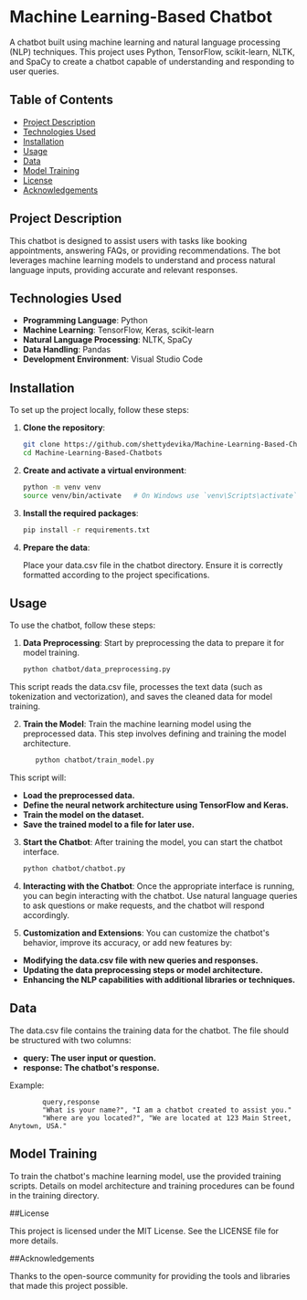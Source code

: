 # Machine Learning-Based Chatbot

A chatbot built using machine learning and natural language processing (NLP) techniques. This project uses Python, TensorFlow, scikit-learn, NLTK, and SpaCy to create a chatbot capable of understanding and responding to user queries.

## Table of Contents

- [Project Description](#project-description)
- [Technologies Used](#technologies-used)
- [Installation](#installation)
- [Usage](#usage)
- [Data](#data)
- [Model Training](#model-training)
- [License](#license)
- [Acknowledgements](#acknowledgements)

## Project Description

This chatbot is designed to assist users with tasks like booking appointments, answering FAQs, or providing recommendations. The bot leverages machine learning models to understand and process natural language inputs, providing accurate and relevant responses.

## Technologies Used

- **Programming Language**: Python
- **Machine Learning**: TensorFlow, Keras, scikit-learn
- **Natural Language Processing**: NLTK, SpaCy
- **Data Handling**: Pandas
- **Development Environment**: Visual Studio Code

## Installation

To set up the project locally, follow these steps:

1. **Clone the repository**:
   ```sh
   git clone https://github.com/shettydevika/Machine-Learning-Based-Chatbots.git
   cd Machine-Learning-Based-Chatbots

2. **Create and activate a virtual environment**:
   ```sh
   python -m venv venv
   source venv/bin/activate   # On Windows use `venv\Scripts\activate`

3. **Install the required packages**:
   ```sh
   pip install -r requirements.txt

4. **Prepare the data**:
   
   Place your data.csv file in the chatbot directory. Ensure it is correctly formatted according to the project specifications.

## Usage

To use the chatbot, follow these steps:

1. **Data Preprocessing**:
   Start by preprocessing the data to prepare it for model training.

   ```sh
   python chatbot/data_preprocessing.py


This script reads the data.csv file, processes the text data (such as tokenization and vectorization), and saves the cleaned data for model training.

2. **Train the Model**:
   Train the machine learning model using the preprocessed data. This step involves defining and training the model architecture.
      ```sh
         python chatbot/train_model.py

This script will:

- **Load the preprocessed data.**
- **Define the neural network architecture using TensorFlow and Keras.**
- **Train the model on the dataset.**
- **Save the trained model to a file for later use.**

3. **Start the Chatbot**:
   After training the model, you can start the chatbot interface. 

   ```sh
   python chatbot/chatbot.py

4. **Interacting with the Chatbot**:
   Once the appropriate interface is running, you can begin interacting with the chatbot. Use natural language queries to ask questions or make requests, and the chatbot will respond accordingly.

5. **Customization and Extensions**:
You can customize the chatbot's behavior, improve its accuracy, or add new features by:

- **Modifying the data.csv file with new queries and responses.**
- **Updating the data preprocessing steps or model architecture.**
- **Enhancing the NLP capabilities with additional libraries or techniques.**

## Data

The data.csv file contains the training data for the chatbot. The file should be structured with two columns:

- **query: The user input or question.**
- **response: The chatbot's response.**

Example:
     
            query,response
            "What is your name?", "I am a chatbot created to assist you."
            "Where are you located?", "We are located at 123 Main Street, Anytown, USA."


## Model Training

To train the chatbot's machine learning model, use the provided training scripts. Details on model architecture and training procedures can be found in the training directory.

##License

This project is licensed under the MIT License. See the LICENSE file for more details.

##Acknowledgements

Thanks to the open-source community for providing the tools and libraries that made this project possible.
